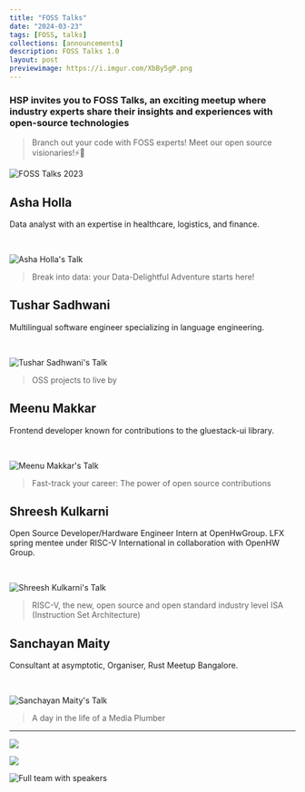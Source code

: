 ```yaml
---
title: "FOSS Talks"
date: "2024-03-23"
tags: [FOSS, talks]
collections: [announcements]
description: FOSS Talks 1.0
layout: post
previewimage: https://i.imgur.com/XbBy5gP.png
---
```


### HSP invites you to FOSS Talks, an exciting meetup where industry experts share their insights and experiences with open-source technologies

> Branch out your code with FOSS experts! Meet our open source visionaries!⚡️🚀

<div class="img-grid">

![FOSS Talks 2023](/static/images/gallery/foss_talk/foss_talks_1.jpg)

## Asha Holla

Data analyst with an expertise in healthcare, logistics, and finance.

<br>

![Asha Holla's Talk](/static/images/gallery/foss_talk/asha_holla.JPG)

> Break into data: your Data-Delightful Adventure starts here!

## Tushar Sadhwani

Multilingual software engineer specializing in language engineering.

<br>

![Tushar Sadhwani's Talk](/static/images/gallery/foss_talk/tushar_sadhwani.jpeg)

> OSS projects to live by

## Meenu Makkar

Frontend developer known for contributions to the gluestack-ui library.

<br>

![Meenu Makkar's Talk](/static/images/gallery/foss_talk/meenu_makkar.jpg)

> Fast-track your career: The power of open source contributions

## Shreesh Kulkarni

Open Source Developer/Hardware Engineer Intern at OpenHwGroup. LFX spring mentee under RISC-V International in collaboration with OpenHW Group.

<br>

![Shreesh Kulkarni's Talk](/static/images/gallery/foss_talk/shreesh_kulkarni.JPG)

> RISC-V, the new, open source and open standard industry level ISA (Instruction Set Architecture)

## Sanchayan Maity

Consultant at asymptotic, Organiser, Rust Meetup Bangalore.

<br>

![Sanchayan Maity's Talk](/static/images/gallery/foss_talk/sanchayan_maity.jpeg)

> A day in the life of a Media Plumber

---
![](/static/images/gallery/foss_talk/foss_talks_3.jpeg)

![](/static/images/gallery/foss_talks_2.jpeg)

![Full team with speakers](/static/images/gallery/foss_talk/foss_talks_4.jpeg)

</div>
